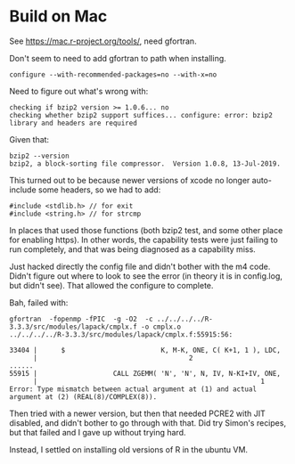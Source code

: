 # Build on Mac

See https://mac.r-project.org/tools/, need gfortran.

Don't seem to need to add gfortran to path when installing.

    configure --with-recommended-packages=no --with-x=no

Need to figure out what's wrong with:

    checking if bzip2 version >= 1.0.6... no
    checking whether bzip2 support suffices... configure: error: bzip2 library and headers are required

Given that:

    bzip2 --version
    bzip2, a block-sorting file compressor.  Version 1.0.8, 13-Jul-2019.

This turned out to be because newer versions of xcode no longer auto-include
some headers, so we had to add:

    #include <stdlib.h> // for exit
    #include <string.h> // for strcmp

In places that used those functions (both bzip2 test, and some other place for
enabling https).  In other words, the capability tests were just failing to run
completely, and that was being diagnosed as a capability miss.

Just hacked directly the config file and didn't bother with the
m4 code.  Didn't figure out where to look to see the error (in theory it is in
config.log, but didn't see).  That allowed the configure to complete.

Bah, failed with:

    gfortran  -fopenmp -fPIC  -g -O2  -c ../../../../R-3.3.3/src/modules/lapack/cmplx.f -o cmplx.o
    ../../../../R-3.3.3/src/modules/lapack/cmplx.f:55915:56:

    33404 |      $                        K, M-K, ONE, C( K+1, 1 ), LDC,
          |                                      2                  
    ......
    55915 |                   CALL ZGEMM( 'N', 'N', N, IV, N-KI+IV, ONE,
          |                                                        1
    Error: Type mismatch between actual argument at (1) and actual argument at (2) (REAL(8)/COMPLEX(8)).

Then tried with a newer version, but then that needed PCRE2 with JIT disabled, and
didn't bother to go through with that.  Did try Simon's recipes, but that failed
and I gave up without trying hard.

Instead, I settled on installing old versions of R in the ubuntu VM.
